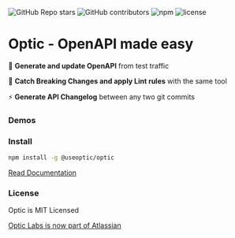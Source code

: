  
![GitHub Repo stars](https://img.shields.io/github/stars/opticdev/optic?style=social) ![GitHub contributors](https://img.shields.io/github/contributors-anon/opticdev/optic?style=social) ![npm](https://img.shields.io/npm/dm/@useoptic/openapi-io?style=social) ![license](https://img.shields.io/github/license/opticdev/optic?style=social)

# Optic - OpenAPI made easy

🧠 **Generate and update OpenAPI** from test traffic

🤩 **Catch Breaking Changes and apply Lint rules** with the same tool

⚡️ **Generate API Changelog** between any two git commits

### Demos


### Install
```bash
npm install -g @useoptic/optic
```

[Read Documentation](https://github.com/opticdev/optic/wiki) 


### License
Optic is MIT Licensed 

[Optic Labs is now part of Atlassian](https://www.atlassian.com/blog/announcements/optic-acquisition)
